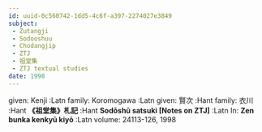 ```yaml
---
id: uuid-0c560742-1dd5-4c6f-a397-2274027e3849
subject: 
 - Zutangji
 - Sodooshuu
 - Chodangjip
 - ZTJ
 - 祖堂集
 - ZTJ textual studies
date: 1998
---
```


given: Kenji :Latn
family: Koromogawa :Latn
given: 賢次 :Hant
family: 衣川 :Hant
**《祖堂集》札記** :Hant
**Sodōshū satsuki [Notes on ZTJ]** :Latn
In: 
**Zen bunka kenkyū kiyō** :Latn
volume: 24113-126, 1998